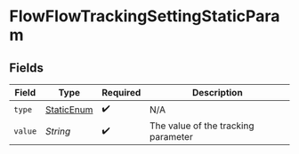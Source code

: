 # FlowFlowTrackingSettingStaticParam


## Fields

| Field                                               | Type                                                | Required                                            | Description                                         |
| --------------------------------------------------- | --------------------------------------------------- | --------------------------------------------------- | --------------------------------------------------- |
| `type`                                              | [StaticEnum](../../models/components/StaticEnum.md) | :heavy_check_mark:                                  | N/A                                                 |
| `value`                                             | *String*                                            | :heavy_check_mark:                                  | The value of the tracking parameter                 |